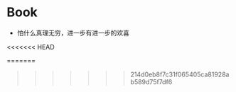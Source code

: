# Book

- 怕什么真理无穷，进一步有进一步的欢喜

<<<<<<< HEAD

=======
>>>>>>> 214d0eb8f7c31f065405ca81928ab589d75f7df6
